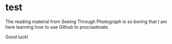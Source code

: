 # test
The reading material from Seeing Through Photograph is so boring that I am here learning how to use Github to procrastinate.

Good luck!
